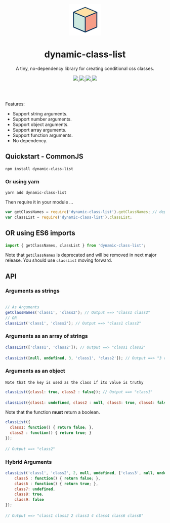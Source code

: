<p align="center">
   <a href="https://github.com/tusharf5/dynamic-class-list"><img src="https://raw.githubusercontent.com/tusharf5/dynamic-class-list/master/static/logo.gif" alt="css class conditional react dynamic" height="100"/></a>
</p>

<h1 align="center">dynamic-class-list</h1>

<p align="center">A tiny, no-dependency library for creating conditional css classes.</p>

<p align="center">
	<a href="https://github.com/tusharf5/dynamic-class-list">
     <img src="https://img.shields.io/npm/l/dynamic-class-list" height="20"/>
  </a>
	<a href="https://github.com/tusharf5/dynamic-class-list">
     <img src="https://img.shields.io/npm/v/dynamic-class-list" height="20"/>
  </a>
	<a href="https://github.com/tusharf5/dynamic-class-list">
     <img src="https://img.shields.io/npm/dt/dynamic-class-list" height="20"/>
  </a>
	<a href="https://github.com/tusharf5/dynamic-class-list">
     <img src="https://img.shields.io/bundlephobia/minzip/dynamic-class-list" height="20"/>
  </a>
</p><br/><br/>

Features:

* Support string arguments.
* Support number arguments.
* Support object arguments.
* Support array arguments.
* Support function arguments.
* No dependency.

## Quickstart - CommonJS

```shell
npm install dynamic-class-list
```

### Or using yarn

```shell
yarn add dynamic-class-list
```

Then require it in your module ...


```javascript
var getClassNames = require('dynamic-class-list').getClassNames; // deprecated
var classList = require('dynamic-class-list').classList;
```

## OR using ES6 imports


```javascript
import { getClassNames, classList } from 'dynamic-class-list';
```

Note that `getClassNames` is deprecated and will be removed in next major release. You should use `classList` moving forward.

## API

### Arguments as strings

```javascript

// As Arguments
getClassNames('class1', 'class2'); // Output ==> "class1 class2"
// OR
classList('class1', 'class2'); // Output ==> "class1 class2"
```

### Arguments as an array of strings


```javascript
classList(['class1', 'class2']); // Output ==> "class1 class2"

classList([null, undefined, 3, 'class1', 'class2']); // Output ==> "3 class1 class2"
```

### Arguments as an object

`Note that the key is used as the class if its value is truthy`

```javascript
classList({class1: true, class2 : false}); // Output ==> "class1"

classList({class1: undefined, class2 : null, class3: true, class4: false}); // Output ==> "class3"
```

Note that the function **must** return a boolean.

```javascript
classList({ 
  class1: function() { return false; },
  class2 : function() { return true; }
});

// Output ==> "class2"
```

### Hybrid Arguments

```javascript
classList('class1', 'class2', 2, null, undefined, ['class3', null, undefined, 4, 'class4'], { 
    class5 : function() { return false; },
    class6 : function() { return true; },
    class7: undefined,
    class8: true,
    class9: false
});

// Output ==> "class1 class2 2 class3 4 class4 class6 class8"
```
